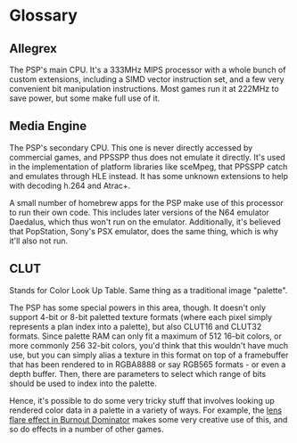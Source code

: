 # Glossary

## Allegrex

The PSP's main CPU. It's a 333MHz MIPS processor with a whole bunch of custom extensions, including a SIMD vector instruction set, and a few very convenient bit manipulation instructions. Most games run it at 222MHz to save power, but some make full use of it.

## Media Engine

The PSP's secondary CPU. This one is never directly accessed by commercial games, and PPSSPP thus does not emulate it directly. It's used in the implementation of platform libraries like sceMpeg, that PPSSPP catch and emulates through HLE instead. It has some unknown extensions to help with decoding h.264 and Atrac+.

A small number of homebrew apps for the PSP make use of this processor to run their own code. This includes later versions of the N64 emulator Daedalus, which thus won't run on the emulator. Additionally, it's believed that PopStation, Sony's PSX emulator, does the same thing, which is why it'll also not run.

## CLUT

Stands for Color Look Up Table. Same thing as a traditional image "palette".

The PSP has some special powers in this area, though. It doesn't only support 4-bit or 8-bit paletted texture formats (where each pixel simply represents a plan index into a palette), but also CLUT16 and CLUT32 formats. Since palette RAM can only fit a maximum of 512 16-bit colors, or more commonly 256 32-bit colors, you'd think that this wouldn't have much use, but you can simply alias a texture in this format on top of a framebuffer that has been rendered to in RGBA8888 or say RGB565 formats - or even a depth buffer. Then, there are parameters to select which range of bits should be used to index into the palette.

Hence, it's possible to do some very tricky stuff that involves looking up rendered color data in a palette in a variety of ways. For example, the [lens flare effect in Burnout Dominator](blog/lens-flare-burnout-dominator) makes some very creative use of this, and so do effects in a number of other games.

